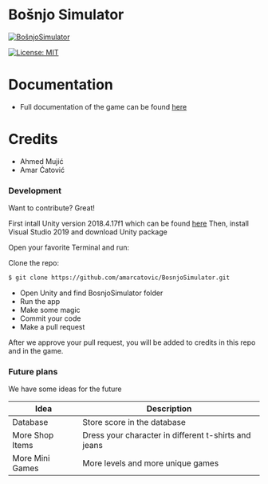 # Bošnjo Simulator
[![BošnjoSimulator](https://res.cloudinary.com/celik/image/upload/s--qp72ojiw--/v1609519238/angular/hu96knlxrp13hcfhkhv5.png)](https://play.google.com/store/apps/details?id=com.Komshilook.BosnjoSimulator)

[![License: MIT](https://img.shields.io/badge/License-MIT-yellow.svg)](https://opensource.org/licenses/MIT)

# Documentation

- Full documentation of the game can be found [here](https://res.cloudinary.com/celik/image/upload/s--9G8jjoVN--/v1609521546/angular/kn4tieopq3it1rfhkfey.pdf)

# Credits

  - Ahmed Mujić
  - Amar Ćatović

### Development

Want to contribute? Great!

First intall Unity version 2018.4.17f1 which can be found [here](https://unity3d.com/get-unity/download/archive)
Then, install Visual Studio 2019 and download Unity package

Open your favorite Terminal and run:

Clone the repo:
```sh
$ git clone https://github.com/amarcatovic/BosnjoSimulator.git
```
- Open Unity and find BosnjoSimulator folder
- Run the app
- Make some magic
- Commit your code
- Make a pull request

After we approve your pull request, you will be added to credits in this repo and in the game. 


### Future plans

We have some ideas for the future

| Idea | Description |
| ------ | ------ |
| Database | Store score in the database |
| More Shop Items | Dress your character in different t-shirts and jeans |
| More Mini Games | More levels and more unique games |

